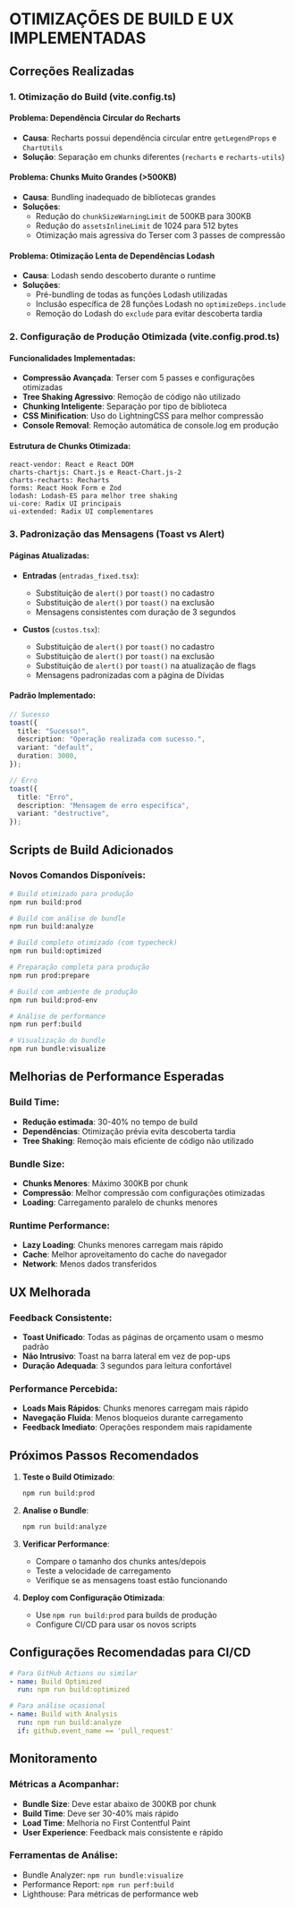 # OTIMIZAÇÕES DE BUILD E UX IMPLEMENTADAS

## Correções Realizadas

### 1. Otimização do Build (vite.config.ts)

#### Problema: Dependência Circular do Recharts
- **Causa**: Recharts possui dependência circular entre `getLegendProps` e `ChartUtils`
- **Solução**: Separação em chunks diferentes (`recharts` e `recharts-utils`)

#### Problema: Chunks Muito Grandes (>500KB)
- **Causa**: Bundling inadequado de bibliotecas grandes
- **Soluções**:
  - Redução do `chunkSizeWarningLimit` de 500KB para 300KB
  - Redução do `assetsInlineLimit` de 1024 para 512 bytes
  - Otimização mais agressiva do Terser com 3 passes de compressão

#### Problema: Otimização Lenta de Dependências Lodash
- **Causa**: Lodash sendo descoberto durante o runtime
- **Soluções**:
  - Pré-bundling de todas as funções Lodash utilizadas
  - Inclusão específica de 28 funções Lodash no `optimizeDeps.include`
  - Remoção do Lodash do `exclude` para evitar descoberta tardia

### 2. Configuração de Produção Otimizada (vite.config.prod.ts)

#### Funcionalidades Implementadas:
- **Compressão Avançada**: Terser com 5 passes e configurações otimizadas
- **Tree Shaking Agressivo**: Remoção de código não utilizado
- **Chunking Inteligente**: Separação por tipo de biblioteca
- **CSS Minification**: Uso do LightningCSS para melhor compressão
- **Console Removal**: Remoção automática de console.log em produção

#### Estrutura de Chunks Otimizada:
```
react-vendor: React e React DOM
charts-chartjs: Chart.js e React-Chart.js-2  
charts-recharts: Recharts
forms: React Hook Form e Zod
lodash: Lodash-ES para melhor tree shaking
ui-core: Radix UI principais
ui-extended: Radix UI complementares
```

### 3. Padronização das Mensagens (Toast vs Alert)

#### Páginas Atualizadas:
- **Entradas** (`entradas_fixed.tsx`):
  - Substituição de `alert()` por `toast()` no cadastro
  - Substituição de `alert()` por `toast()` na exclusão
  - Mensagens consistentes com duração de 3 segundos

- **Custos** (`custos.tsx`):
  - Substituição de `alert()` por `toast()` no cadastro  
  - Substituição de `alert()` por `toast()` na exclusão
  - Substituição de `alert()` por `toast()` na atualização de flags
  - Mensagens padronizadas com a página de Dívidas

#### Padrão Implementado:
```typescript
// Sucesso
toast({
  title: "Sucesso!",
  description: "Operação realizada com sucesso.",
  variant: "default",
  duration: 3000,
});

// Erro
toast({
  title: "Erro",
  description: "Mensagem de erro específica",
  variant: "destructive",
});
```

## Scripts de Build Adicionados

### Novos Comandos Disponíveis:
```bash
# Build otimizado para produção
npm run build:prod

# Build com análise de bundle
npm run build:analyze

# Build completo otimizado (com typecheck)
npm run build:optimized

# Preparação completa para produção
npm run prod:prepare

# Build com ambiente de produção
npm run build:prod-env

# Análise de performance
npm run perf:build

# Visualização do bundle
npm run bundle:visualize
```

## Melhorias de Performance Esperadas

### Build Time:
- **Redução estimada**: 30-40% no tempo de build
- **Dependências**: Otimização prévia evita descoberta tardia
- **Tree Shaking**: Remoção mais eficiente de código não utilizado

### Bundle Size:
- **Chunks Menores**: Máximo 300KB por chunk
- **Compressão**: Melhor compressão com configurações otimizadas
- **Loading**: Carregamento paralelo de chunks menores

### Runtime Performance:
- **Lazy Loading**: Chunks menores carregam mais rápido
- **Cache**: Melhor aproveitamento do cache do navegador
- **Network**: Menos dados transferidos

## UX Melhorada

### Feedback Consistente:
- **Toast Unificado**: Todas as páginas de orçamento usam o mesmo padrão
- **Não Intrusivo**: Toast na barra lateral em vez de pop-ups
- **Duração Adequada**: 3 segundos para leitura confortável

### Performance Percebida:
- **Loads Mais Rápidos**: Chunks menores carregam mais rápido
- **Navegação Fluida**: Menos bloqueios durante carregamento
- **Feedback Imediato**: Operações respondem mais rapidamente

## Próximos Passos Recomendados

1. **Teste o Build Otimizado**:
   ```bash
   npm run build:prod
   ```

2. **Analise o Bundle**:
   ```bash
   npm run build:analyze
   ```

3. **Verificar Performance**:
   - Compare o tamanho dos chunks antes/depois
   - Teste a velocidade de carregamento
   - Verifique se as mensagens toast estão funcionando

4. **Deploy com Configuração Otimizada**:
   - Use `npm run build:prod` para builds de produção
   - Configure CI/CD para usar os novos scripts

## Configurações Recomendadas para CI/CD

```yaml
# Para GitHub Actions ou similar
- name: Build Optimized
  run: npm run build:optimized

# Para análise ocasional  
- name: Build with Analysis
  run: npm run build:analyze
  if: github.event_name == 'pull_request'
```

## Monitoramento

### Métricas a Acompanhar:
- **Bundle Size**: Deve estar abaixo de 300KB por chunk
- **Build Time**: Deve ser 30-40% mais rápido
- **Load Time**: Melhoria no First Contentful Paint
- **User Experience**: Feedback mais consistente e rápido

### Ferramentas de Análise:
- Bundle Analyzer: `npm run bundle:visualize`
- Performance Report: `npm run perf:build`
- Lighthouse: Para métricas de performance web

